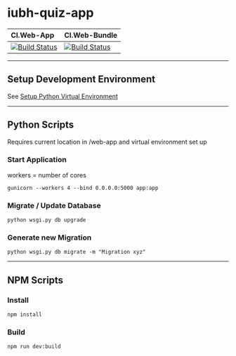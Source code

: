 # iubh-quiz-app

| CI.Web-App | CI.Web-Bundle |
| :--- | :--- |
| [![Build Status](https://dev.azure.com/philipp-c-moser/IUBH-Quiz-App/_apis/build/status/CI/CI.Web-App?branchName=main)](https://dev.azure.com/philipp-c-moser/IUBH-Quiz-App/_build/latest?definitionId=64&branchName=main) | [![Build Status](https://dev.azure.com/philipp-c-moser/IUBH-Quiz-App/_apis/build/status/CI/CI.Web-Bundle?branchName=main)](https://dev.azure.com/philipp-c-moser/IUBH-Quiz-App/_build/latest?definitionId=65&branchName=main) |


---

## Setup Development Environment
See [Setup Python Virtual Environment](.github/documentation/python-venv-setup.md)

---

## Python Scripts
Requires current location in /web-app and virtual environment set up
### Start Application
workers = number of cores
```
gunicorn --workers 4 --bind 0.0.0.0:5000 app:app
```

### Migrate / Update Database
```
python wsgi.py db upgrade
```

### Generate new Migration
```
python wsgi.py db migrate -m "Migration xyz"
```

---

## NPM Scripts
### Install
```
npm install
```

### Build
```
npm run dev:build
```